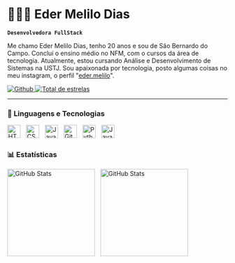 # 👨🏻‍💻 Eder Melilo Dias
**`Desenvolvedora FullStack`**

Me chamo Eder Melilo Dias, tenho 20 anos e sou de São Bernardo do Campo. Concluí o ensino médio no NFM, com o cursos da
área de tecnologia. Atualmente, estou cursando Análise e Desenvolvimento de Sistemas na USTJ. Sou apaixonada por
tecnologia, posto algumas coisas no meu instagram, o perfil "[eder.melilo](https://www.instagram.com/eder.melilo/)".
<p>
    <a href="https://github.com/Taru1233">
        <img alt="Github" title="Me siga no GitHub"
            src="https://custom-icon-badges.demolab.com/github/followers/Taru1233?color=236ad3&labelColor=1155ba&style=for-the-badge&logo=github&label=Github&logoColor=white" />
    </a>
    <a href="https://github.com/Taru1233?tab=repositories">
        <img alt="Total de estrelas" title="Total de estrelas GitHub"
            src="https://custom-icon-badges.demolab.com/github/stars/Taru1233?color=55960c&style=for-the-badge&labelColor=488207&logo=star&label=estrelas" />
    </a>

</p>

---

### 🤖 Linguagens e Tecnologias

<img align="left" alt="HTML" title="HTML" width="30px" style="padding-right: 10px;"
    src="https://cdn.jsdelivr.net/gh/devicons/devicon@latest/icons/html5/html5-original.svg" />
<img align="left" alt="CSS" title="CSS" width="30px" style="padding-right: 10px;"
    src="https://cdn.jsdelivr.net/gh/devicons/devicon@latest/icons/css3/css3-original.svg" />
<img align="left" alt="JavaScript" title="JavaScript" width="30px" style="padding-right: 10px;"
    src="https://cdn.jsdelivr.net/gh/devicons/devicon@latest/icons/javascript/javascript-original.svg" />
<img align="left" alt="Git" title="Git" width="30px" style="padding-right: 10px;"
    src="https://cdn.jsdelivr.net/gh/devicons/devicon@latest/icons/git/git-original.svg" />
<img align="left" alt="Python" title="Python" width="30px" style="padding-right: 10px;"
    src="https://cdn.jsdelivr.net/gh/devicons/devicon@latest/icons/python/python-original.svg" />

<img align="left" alt="Java" title="Java" width="30px" style="padding-right: 10px;"
    src="https://cdn.jsdelivr.net/gh/devicons/devicon@latest/icons/java/java-original-wordmark.svg" />


<br />
<br />

### 📊 Estatísticas

<p>
    <img align="left" alt="GitHub Stats" height="200" style="padding-right: 10px;"
        src="https://github-readme-stats.vercel.app/api?username=Taru1233&show_icons=true&theme=tokyonight&include_all_commits=true&locale=pt-br" />

<img 
    align="left" 
    alt="GitHub Stats" 
    height="200"
    src="https://github-readme-stats.vercel.app/api/top-langs/?username=Taru1233&theme=tokyonight&layout=compact&custom_title=Tecnologias&langs_count=9" 
/>

</p>

